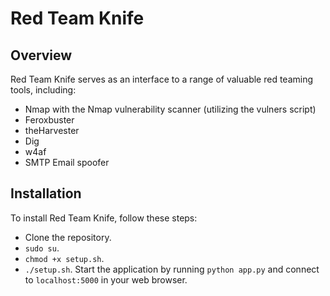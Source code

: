 # Red Team Knife

## Overview
Red Team Knife serves as an interface to a range of valuable red teaming tools, including:

- Nmap with the Nmap vulnerability scanner (utilizing the vulners script)
- Feroxbuster
- theHarvester
- Dig
- w4af
- SMTP Email spoofer

## Installation
To install Red Team Knife, follow these steps:

- Clone the repository.
- `sudo su`.
- `chmod +x setup.sh`.
- `./setup.sh`.
Start the application by running `python app.py` and connect to `localhost:5000` in your web browser.

